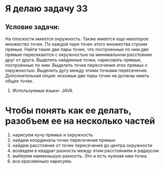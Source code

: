 # Я делаю задачу 33
## Условие задачи:
На плоскости имеется окружность. Также имеется еще некоторое множество точек.
По каждой паре точек этого множества строим прямые. Найти такие две пары точек,
что построенные по ним две прямые пересекаются с окружностью на минимальном
расстоянии друг от друга. Выделить найденные точки, нарисовать прямые,
построенные по ним. Выделить точки пересечения этих прямых с окружностью.
Выделить дугу между этими точками пересечения. Дополнительная опция: искомые
две пары точек не должны иметь общих точек.

1. Используемые языки- JAVA
# Чтобы понять как ее делать, разобъем ее на несколько частей

1. нарисуем кучу прямых и окружность
2. найдем координаты точек пересечения прямых
3. найдем расстояние от точек пересечения до центра окружности
4. возведем в квадрат разность между этим расстоянием и радиусом
5. выберем наименьшую разность. Это и есть нужная нам точка.
6. все красивенько нарисуем.